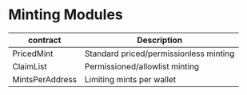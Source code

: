 # Minting Modules

| contract                    | Description                                |
| --------------------------- | ------------------------------------------ |
| PricedMint                  | Standard priced/permissionless minting     |
| ClaimList                   | Permissioned/allowlist  minting            |
| MintsPerAddress             | Limiting mints per wallet                  |